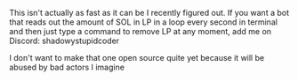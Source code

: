 This isn't actually as fast as it can be I recently figured out. If you want a bot that reads out the amount of SOL in LP in a loop every second in terminal and then just type a command to remove LP at any moment, add me on Discord: shadowystupidcoder

I don't want to make that one open source quite yet because it will be abused by bad actors I imagine
